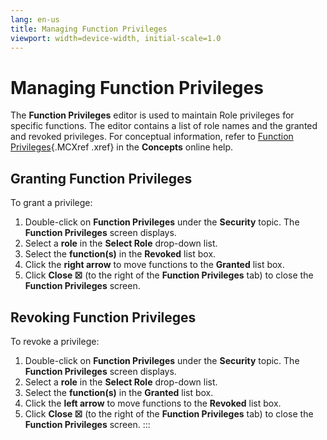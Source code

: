 ```yaml
---
lang: en-us
title: Managing Function Privileges
viewport: width=device-width, initial-scale=1.0
---
```


#  Managing Function Privileges

The **Function Privileges** editor is used to maintain Role privileges
for specific functions. The editor contains a list of role names and the
granted and revoked privileges. For conceptual information, refer to
[Function Privileges](../../Concepts/Function-Privileges.md){.MCXref
.xref} in the **Concepts** online help.

## Granting Function Privileges

To grant a privilege:

1.  Double-click on **Function Privileges** under the **Security**
    topic. The **Function Privileges** screen displays.
2.  Select a **role** in the **Select Role** drop-down list.
3.  Select the **function(s)** in the **Revoked** list box.
4.  Click the **right arrow** to move functions to the **Granted** list
    box.
5.  Click **Close ☒** (to the right of the **Function Privileges** tab)
    to close the **Function Privileges** screen.

## Revoking Function Privileges

To revoke a privilege:

1.  Double-click on **Function Privileges** under the **Security**
    topic. The **Function Privileges** screen displays.
2.  Select a **role** in the **Select Role** drop-down list.
3.  Select the **function(s)** in the **Granted** list box.
4.  Click the **left arrow** to move functions to the **Revoked** list
    box.
5.  Click **Close ☒** (to the right of the **Function Privileges** tab)
    to close the **Function Privileges** screen.
:::

 

